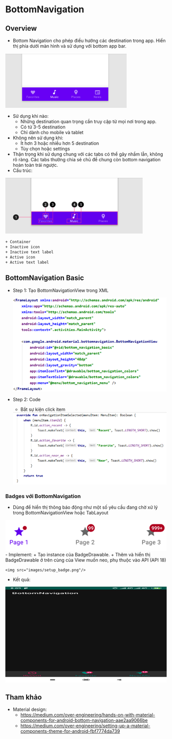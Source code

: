 ﻿# BottomNavigation
## Overview
- Bottom Navigation cho phép điều hướng các destination trong app. Hiển thị phía dưới màn hình và sử dụng với bottom app bar.

<img src="images/bottom_navigation.png"/>

- Sử dụng khi nào:
  	+ Những destination quan trọng cần truy cập từ mọi nơi trong app.
  	+ Có từ 3-5 destination
  	+ Chỉ dành cho mobile và tablet
- Không nên sử dụng khi:
	+ Ít hơn 3 hoặc nhiều hơn 5 destination
 	+ Tùy chọn hoặc settings
- Thận trọng khi sử dụng chung với các tabs có thể gây nhầm lẫn, không rõ ràng. Các tabs thường chia sẻ chủ đề chung còn bottom navigation hoàn toàn trái ngược.
- Cấu trúc:

<img src="images/bottom_navigation_structure.png"/>

 	+ Container
	+ Inactive icon
 	+ Inactive text label
 	+ Active icon
 	+ Active text label
  
## BottomNavigation Basic
- Step 1: Tạo BottomNavigationView trong XML

	<img src="images/bottom_navigation_view.png"/>

- Step 2: Code
	+ Bắt sự kiện click item

	<img src="images/bottom_item_selected.png"/>

### Badges với BottomNavigation
- Dùng để hiển thị thông báo động như một số yêu cầu đang chờ xử lý trong BottomNavigationView hoặc TabLayout
<img src="images/badges_bottom_navigation.png"/>
- Implement:
	+ Tạo instance của BadgeDrawable.
	+ Thêm và hiển thị BadgeDrawable ở trên cùng của View muốn neo, phụ thuộc vào API (API 18)

	<img src="images/setup_badge.png"/>
	
- Kết quả:

<img src="images/result_badge.png" width="600" height = "300"/>

## Tham khảo
- Material design:
	+ https://medium.com/over-engineering/hands-on-with-material-components-for-android-bottom-navigation-aae2aa9066be
	+ https://medium.com/over-engineering/setting-up-a-material-components-theme-for-android-fbf7774da739
